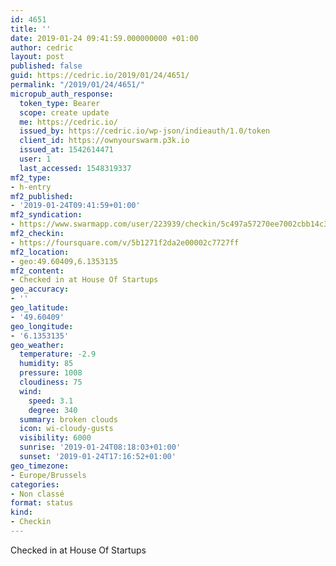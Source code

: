 ```yaml
---
id: 4651
title: ''
date: 2019-01-24 09:41:59.000000000 +01:00
author: cedric
layout: post
published: false
guid: https://cedric.io/2019/01/24/4651/
permalink: "/2019/01/24/4651/"
micropub_auth_response:
  token_type: Bearer
  scope: create update
  me: https://cedric.io/
  issued_by: https://cedric.io/wp-json/indieauth/1.0/token
  client_id: https://ownyourswarm.p3k.io
  issued_at: 1542614471
  user: 1
  last_accessed: 1548319337
mf2_type:
- h-entry
mf2_published:
- '2019-01-24T09:41:59+01:00'
mf2_syndication:
- https://www.swarmapp.com/user/223939/checkin/5c497a57270ee7002cbb14c3
mf2_checkin:
- https://foursquare.com/v/5b1271f2da2e00002c7727ff
mf2_location:
- geo:49.60409,6.1353135
mf2_content:
- Checked in at House Of Startups
geo_accuracy:
- ''
geo_latitude:
- '49.60409'
geo_longitude:
- '6.1353135'
geo_weather:
  temperature: -2.9
  humidity: 85
  pressure: 1008
  cloudiness: 75
  wind:
    speed: 3.1
    degree: 340
  summary: broken clouds
  icon: wi-cloudy-gusts
  visibility: 6000
  sunrise: '2019-01-24T08:18:03+01:00'
  sunset: '2019-01-24T17:16:52+01:00'
geo_timezone:
- Europe/Brussels
categories:
- Non classé
format: status
kind:
- Checkin
---
```

Checked in at House Of Startups